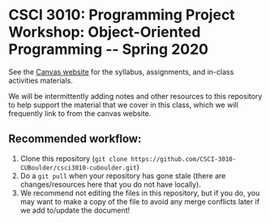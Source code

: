 CSCI 3010: Programming Project Workshop: Object-Oriented Programming -- Spring 2020
=====================

See the [Canvas website](https://canvas.colorado.edu/courses/70179) for the syllabus, assignments, and in-class activities materials.  
  
We will be intermittently adding notes and other resources to this repository to help support the material that we cover in this class, which we will frequently link to from the canvas website. 

Recommended workflow:
---------------
1. Clone this repository (`git clone https://github.com/CSCI-3010-CUBoulder/csci3010-cuboulder.git`)
2. Do a `git pull` when your repository has gone stale (there are changes/resources here that you do not have locally).
3. We recommend not editing the files in this repository, but if you do, you may want to make a copy of the file to avoid any merge conflicts later if we add to/update the document!
